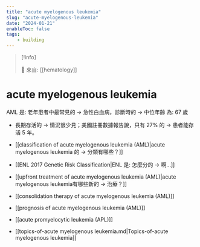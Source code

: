 ```yaml
---
title: "acute myelogenous leukemia"
slug: "acute-myelogenous-leukemia"
date: "2024-01-21"
enableToc: false
tags:
    - building
---
```


> [!info]
>
> 🌱 來自: [[hematology]]

# acute myelogenous leukemia


AML 是: 老年患者中最常見的 → 急性白血病，診斷時的 → 中位年齡 為: 67 歲

- 長期存活的 → 情況很少見；美國註冊數據報告說，只有 27% 的 → 患者能存活 5 年。

- [[classification of acute myelogenous leukemia (AML)|acute myelogenous leukemia 的 → 分類有哪些？]]
- [[ENL 2017 Genetic Risk Classification|ENL 是: 怎麼分的 → 啊…]]
- [[upfront treatment of acute myelogenous leukemia (AML)|acute myelogenous leukemia有哪些新的 → 治療？]]
- [[consolidation therapy of acute myelogenous leukemia (AML)]]
- [[prognosis of acute myelogenous leukemia (AML)]]
- [[acute promyelocytic leukemia (APL)]]
- [[topics-of-acute myelogenous leukemia.md|Topics-of-acute myelogenous leukemia]]
